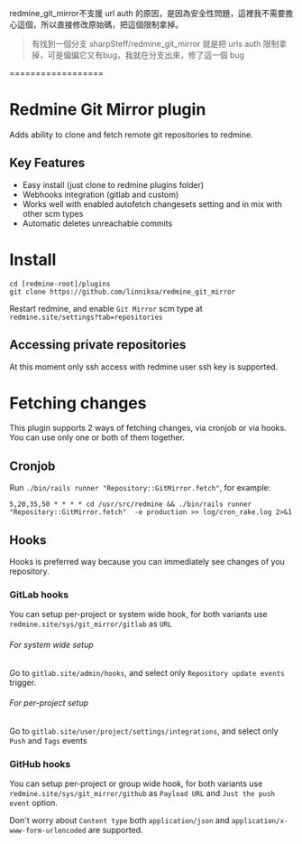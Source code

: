 redmine_git_mirror不支援 url auth 的原因，是因為安全性問題，這裡我不需要擔心這個，所以直接修改原始碼，把這個限制拿掉。
> 有找到一個分支 sharpSteff/redmine_git_mirror 就是把 urls auth 限制拿掉，可是偏偏它又有bug，我就在分支出來，修了這一個 bug

==================

Redmine Git Mirror plugin 
==================

Adds ability to clone and fetch remote git repositories to redmine.

## Key Features
* Easy install (just clone to redmine plugins folder)
* Webhooks integration (gitlab and custom)
* Works well with enabled autofetch changesets setting and in mix with other scm types  
* Automatic deletes unreachable commits

# Install

    cd [redmine-root]/plugins
    git clone https://github.com/linniksa/redmine_git_mirror

Restart redmine, and enable `Git Mirror` scm type at `redmine.site/settings?tab=repositories`

## Accessing private repositories

At this moment only ssh access with redmine user ssh key is supported. 

# Fetching changes

This plugin supports 2 ways of fetching changes, via cronjob or via hooks.
You can use only one or both of them together.

## Cronjob

Run ```./bin/rails runner "Repository::GitMirror.fetch"```, for example: 

    5,20,35,50 * * * * cd /usr/src/redmine && ./bin/rails runner "Repository::GitMirror.fetch"  -e production >> log/cron_rake.log 2>&1

## Hooks

Hooks is preferred way because you can immediately see changes of you repository.

### GitLab hooks

You can setup per-project or system wide hook, for both variants use `redmine.site/sys/git_mirror/gitlab` as `URL`

###### For system wide setup

Go to `gitlab.site/admin/hooks`, and select only `Repository update events` trigger.

###### For per-project setup

Go to `gitlab.site/user/project/settings/integrations`, and select only `Push` and `Tags` events

### GitHub hooks

You can setup per-project or group wide hook, for both variants 
use `redmine.site/sys/git_mirror/github` as `Payload URL` and `Just the push event` option.

Don't worry about `Content type` both `application/json` and `application/x-www-form-urlencoded` are supported.
